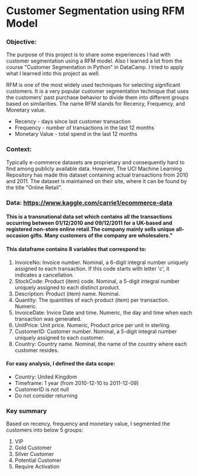 # Customer Segmentation using RFM Model

### Objective:
The purpose of this project is to share some experiences I had with customer segmentation using a RFM model. Also I learned a lot from the course "Customer Segmentation in Python" in DataCamp. I tried to apply what I learned into this project as well.

RFM is one of the most widely used techniques for selecting significant customers. It is a very popular customer segmentation technique that uses the customers’ past purchase behavior to divide them into different groups based on similarities. The name RFM stands for Recency, Frequency, and Monetary value.

* Recency - days since last customer transaction
* Frequency - number of transactions in the last 12 months
* Monetary Value - total spend in the last 12 months
### Context:
Typically e-commerce datasets are proprietary and consequently hard to find among publicly available data. However, The UCI Machine Learning Repository has made this dataset containing actual transactions from 2010 and 2011. The dataset is maintained on their site, where it can be found by the title "Online Retail".

### Data: https://www.kaggle.com/carrie1/ecommerce-data
#### This is a transnational data set which contains all the transactions occurring between 01/12/2010 and 09/12/2011 for a UK-based and registered non-store online retail.The company mainly sells unique all-occasion gifts. Many customers of the company are wholesalers."
#### This dataframe contains 8 variables that correspond to:
1. InvoiceNo: Invoice number. Nominal, a 6-digit integral number uniquely assigned to each transaction. If this code starts with letter 'c', it indicates a cancellation.
2. StockCode: Product (item) code. Nominal, a 5-digit integral number uniquely assigned to each distinct product.
3. Description: Product (item) name. Nominal.
4. Quantity: The quantities of each product (item) per transaction. Numeric.
5. InvoiceDate: Invice Date and time. Numeric, the day and time when each transaction was generated.
6. UnitPrice: Unit price. Numeric, Product price per unit in sterling.
7. CustomerID: Customer number. Nominal, a 5-digit integral number uniquely assigned to each customer.
8. Country: Country name. Nominal, the name of the country where each customer resides.
#### For easy analysis, I defined the data scope:
* Country: United Kingdom
* Timeframe: 1 year (from 2010-12-10 to 2011-12-09)
* CustomerID is not null
* Do not consider returning

### Key summary
Based on recency, frequency and monetary value, I segmented the customers into below 5 groups:
1. VIP	
2. Gold Customer	
3. Silver Customer	
4. Potential Customer	
5. Require Activation
